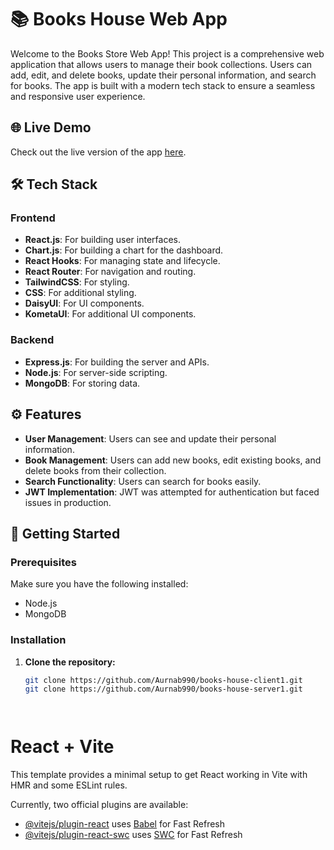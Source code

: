 # 📚 Books House Web App

Welcome to the Books Store Web App! This project is a comprehensive web application that allows users to manage their book collections. Users can add, edit, and delete books, update their personal information, and search for books. The app is built with a modern tech stack to ensure a seamless and responsive user experience.

## 🌐 Live Demo
Check out the live version of the app [here](https://books-store-f614a.web.app/).

## 🛠 Tech Stack

### Frontend
- **React.js**: For building user interfaces.
- **Chart.js**: For building a chart for the dashboard.
- **React Hooks**: For managing state and lifecycle.
- **React Router**: For navigation and routing.
- **TailwindCSS**: For styling.
- **CSS**: For additional styling.
- **DaisyUI**: For UI components.
- **KometaUI**: For additional UI components.

### Backend
- **Express.js**: For building the server and APIs.
- **Node.js**: For server-side scripting.
- **MongoDB**: For storing data.

## ⚙️ Features

- **User Management**: Users can see and update their personal information.
- **Book Management**: Users can add new books, edit existing books, and delete books from their collection.
- **Search Functionality**: Users can search for books easily.
- **JWT Implementation**: JWT was attempted for authentication but faced issues in production.

## 🚀 Getting Started

### Prerequisites

Make sure you have the following installed:
- Node.js
- MongoDB

### Installation

1. **Clone the repository:**

   ```bash
   git clone https://github.com/Aurnab990/books-house-client1.git
   git clone https://github.com/Aurnab990/books-house-server1.git




# React + Vite

This template provides a minimal setup to get React working in Vite with HMR and some ESLint rules.

Currently, two official plugins are available:

- [@vitejs/plugin-react](https://github.com/vitejs/vite-plugin-react/blob/main/packages/plugin-react/README.md) uses [Babel](https://babeljs.io/) for Fast Refresh
- [@vitejs/plugin-react-swc](https://github.com/vitejs/vite-plugin-react-swc) uses [SWC](https://swc.rs/) for Fast Refresh
